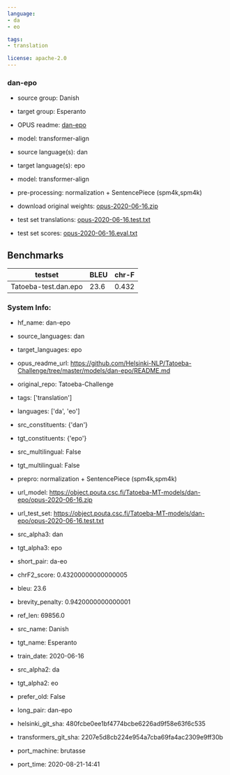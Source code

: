 ```yaml
---
language: 
- da
- eo

tags:
- translation

license: apache-2.0
---
```


### dan-epo

* source group: Danish 
* target group: Esperanto 
*  OPUS readme: [dan-epo](https://github.com/Helsinki-NLP/Tatoeba-Challenge/tree/master/models/dan-epo/README.md)

*  model: transformer-align
* source language(s): dan
* target language(s): epo
* model: transformer-align
* pre-processing: normalization + SentencePiece (spm4k,spm4k)
* download original weights: [opus-2020-06-16.zip](https://object.pouta.csc.fi/Tatoeba-MT-models/dan-epo/opus-2020-06-16.zip)
* test set translations: [opus-2020-06-16.test.txt](https://object.pouta.csc.fi/Tatoeba-MT-models/dan-epo/opus-2020-06-16.test.txt)
* test set scores: [opus-2020-06-16.eval.txt](https://object.pouta.csc.fi/Tatoeba-MT-models/dan-epo/opus-2020-06-16.eval.txt)

## Benchmarks

| testset               | BLEU  | chr-F |
|-----------------------|-------|-------|
| Tatoeba-test.dan.epo 	| 23.6 	| 0.432 |


### System Info: 
- hf_name: dan-epo

- source_languages: dan

- target_languages: epo

- opus_readme_url: https://github.com/Helsinki-NLP/Tatoeba-Challenge/tree/master/models/dan-epo/README.md

- original_repo: Tatoeba-Challenge

- tags: ['translation']

- languages: ['da', 'eo']

- src_constituents: {'dan'}

- tgt_constituents: {'epo'}

- src_multilingual: False

- tgt_multilingual: False

- prepro:  normalization + SentencePiece (spm4k,spm4k)

- url_model: https://object.pouta.csc.fi/Tatoeba-MT-models/dan-epo/opus-2020-06-16.zip

- url_test_set: https://object.pouta.csc.fi/Tatoeba-MT-models/dan-epo/opus-2020-06-16.test.txt

- src_alpha3: dan

- tgt_alpha3: epo

- short_pair: da-eo

- chrF2_score: 0.43200000000000005

- bleu: 23.6

- brevity_penalty: 0.9420000000000001

- ref_len: 69856.0

- src_name: Danish

- tgt_name: Esperanto

- train_date: 2020-06-16

- src_alpha2: da

- tgt_alpha2: eo

- prefer_old: False

- long_pair: dan-epo

- helsinki_git_sha: 480fcbe0ee1bf4774bcbe6226ad9f58e63f6c535

- transformers_git_sha: 2207e5d8cb224e954a7cba69fa4ac2309e9ff30b

- port_machine: brutasse

- port_time: 2020-08-21-14:41